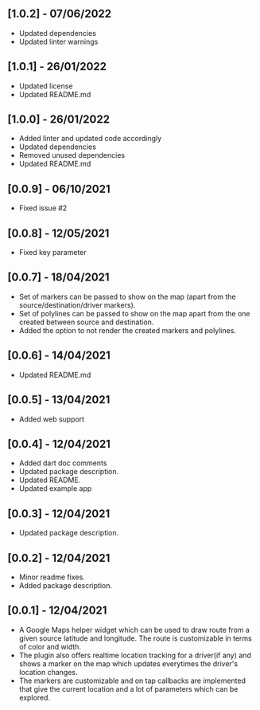 ## [1.0.2] - 07/06/2022

* Updated dependencies
* Updated linter warnings

## [1.0.1] - 26/01/2022

* Updated license
* Updated README.md

## [1.0.0] - 26/01/2022

* Added linter and updated code accordingly
* Updated dependencies
* Removed unused dependencies
* Updated README.md

## [0.0.9] - 06/10/2021

* Fixed issue #2

## [0.0.8] - 12/05/2021

* Fixed key parameter

## [0.0.7] - 18/04/2021

* Set of markers can be passed to show on the map (apart from the source/destination/driver markers).
* Set of polylines can be passed to show on the map apart from the one created between source and destination.
* Added the option to not render the created markers and polylines.

## [0.0.6] - 14/04/2021

* Updated README.md

## [0.0.5] - 13/04/2021

* Added web support

## [0.0.4] - 12/04/2021

* Added dart doc comments
* Updated package description.
* Updated README.
* Updated example app

## [0.0.3] - 12/04/2021

* Updated package description.

## [0.0.2] - 12/04/2021

* Minor readme fixes.
* Added package description.

## [0.0.1] - 12/04/2021

* A Google Maps helper widget which can be used to draw route from a given source latitude and longitude. The route is customizable in terms of color and width.
* The plugin also offers realtime location tracking for a driver(if any) and shows a marker on the map which updates everytimes the driver's location changes.
* The markers are customizable and on tap callbacks are implemented that give the current location and a lot of parameters which can be explored.


